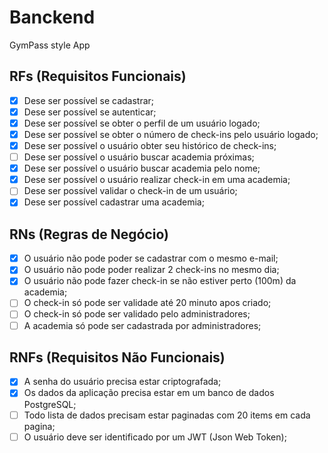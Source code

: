 # Banckend

GymPass style App

## RFs (Requisitos Funcionais)

- [x] Dese ser possível se cadastrar;
- [x] Dese ser possível se autenticar;
- [x] Dese ser possível se obter o perfil de um usuário logado;
- [x] Dese ser possível se obter o número de check-ins pelo usuário logado;
- [x] Dese ser possível o usuário obter seu histórico de check-ins;
- [ ] Dese ser possível o usuário buscar academia próximas;
- [x] Dese ser possível o usuário buscar academia pelo nome;
- [x] Dese ser possível o usuário realizar check-in em uma academia;
- [ ] Dese ser possível validar o check-in de um usuário;
- [x] Dese ser possível cadastrar uma academia;

## RNs (Regras de Negócio)

- [x] O usuário não pode poder se cadastrar com o mesmo e-mail;
- [x] O usuário não pode poder realizar 2 check-ins no mesmo dia;
- [x] O usuário não pode fazer check-in se não estiver perto (100m) da academia;
- [ ] O check-in só pode ser validade até 20 minuto apos criado;
- [ ] O check-in só pode ser validado pelo administradores;
- [ ] A academia só pode ser cadastrada por administradores;

## RNFs (Requisitos Não Funcionais)

- [x] A senha do usuário precisa estar criptografada;
- [x] Os dados da aplicação precisa estar em um banco de dados PostgreSQL;
- [ ] Todo lista de dados precisam estar paginadas com 20 items em cada pagina;
- [ ] O usuário deve ser identificado por um JWT (Json Web Token);
